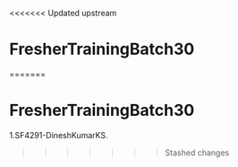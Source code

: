 <<<<<<< Updated upstream
# FresherTrainingBatch30
=======
# FresherTrainingBatch30
1.SF4291-DineshKumarKS.
>>>>>>> Stashed changes
